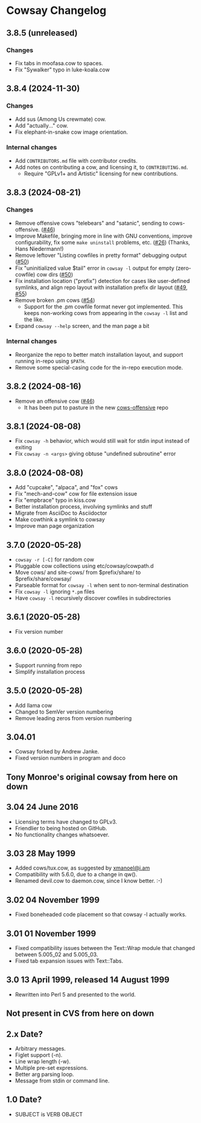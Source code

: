 Cowsay Changelog
================

## 3.8.5 (unreleased)

### Changes

- Fix tabs in moofasa.cow to spaces.
- Fix "Sywalker" typo in luke-koala.cow

## 3.8.4 (2024-11-30)

### Changes

- Add sus (Among Us crewmate) cow.
- Add "actually..." cow.
- Fix elephant-in-snake cow image orientation.

### Internal changes

- Add `CONTRIBUTORS.md` file with contributor credits.
- Add notes on contributing a cow, and licensing it, to `CONTRIBUTING.md`.
  - Require "GPLv1+ and Artistic" licensing for new contributions.

## 3.8.3 (2024-08-21)

### Changes

- Remove offensive cows "telebears" and "satanic", sending to cows-offensive. ([#46](https://github.com/cowsay-org/cowsay/issues/46))
- Improve Makefile, bringing more in line with GNU conventions, improve configurability, fix some `make uninstall` problems, etc. ([#26](https://github.com/cowsay-org/cowsay/pull/26)) (Thanks, Hans Niedermann!)
- Remove leftover "Listing cowfiles in pretty format" debugging output ([#50](https://github.com/cowsay-org/cowsay/issues/50))
- Fix "uninitialized value $tail" error in `cowsay -l` output for empty (zero-cowfile) cow dirs ([#50](https://github.com/cowsay-org/cowsay/issues/50))
- Fix installation location ("prefix") detection for cases like user-defined symlinks, and align repo layout with installation prefix dir layout ([#49](https://github.com/cowsay-org/cowsay/issues/49), [#55](https://github.com/cowsay-org/cowsay/issues/55))
- Remove broken .pm cows ([#54](https://github.com/cowsay-org/cowsay/issues/54))
  - Support for the .pm cowfile format never got implemented. This keeps non-working cows from appearing in the `cowsay -l` list and the like.
- Expand `cowsay --help` screen, and the man page a bit

### Internal changes

- Reorganize the repo to better match installation layout, and support running in-repo using `$PATH`.
- Remove some special-casing code for the in-repo execution mode.

## 3.8.2 (2024-08-16)

- Remove an offensive cow ([#46](https://github.com/cowsay-org/cowsay/issues/46))
  - It has been put to pasture in the new [cows-offensive](https://github.com/cowsay-org/cows-offensive) repo

## 3.8.1 (2024-08-08)

- Fix `cowsay -h` behavior, which would still wait for stdin input instead of exiting
- Fix `cowsay -n <args>` giving obtuse "undefined subroutine" error

## 3.8.0 (2024-08-08)

- Add "cupcake", "alpaca", and "fox" cows
- Fix "mech-and-cow" cow for file extension issue
- Fix "empbrace" typo in kiss.cow
- Better installation process, involving symlinks and stuff
- Migrate from AsciiDoc to Asciidoctor
- Make cowthink a symlink to cowsay
- Improve man page organization

## 3.7.0 (2020-05-28)

- `cowsay -r [-C]` for random cow
- Pluggable cow collections using etc/cowsay/cowpath.d
- Move cows/ and site-cows/ from $prefix/share/ to $prefix/share/cowsay/
- Parseable format for `cowsay -l` when sent to non-terminal destination
- Fix `cowsay -l` ignoring `*.pm` files
- Have `cowsay -l` recursively discover cowfiles in subdirectories

## 3.6.1 (2020-05-28)

- Fix version number

## 3.6.0 (2020-05-28)

- Support running from repo
- Simplify installation process

## 3.5.0 (2020-05-28)

- Add llama cow
- Changed to SemVer version numbering
- Remove leading zeros from version numbering

## 3.04.01

- Cowsay forked by Andrew Janke.
- Fixed version numbers in program and doco

## Tony Monroe's original cowsay from here on down

## 3.04 24 June 2016

- Licensing terms have changed to GPLv3.
- Friendlier to being hosted on GitHub.
- No functionality changes whatsoever.

## 3.03 28 May 1999

- Added cows/tux.cow, as suggested by xmanoel@i.am
- Compatibility with 5.6.0, due to a change in qw().
- Renamed devil.cow to daemon.cow, since I know better. :-)

## 3.02 04 November 1999

- Fixed boneheaded code placement so that cowsay -l actually works.

## 3.01 01 November 1999

- Fixed compatibility issues between the Text::Wrap module that changed between 5.005_02 and 5.005_03.
- Fixed tab expansion issues with Text::Tabs.

## 3.0 13 April 1999, released 14 August 1999

- Rewritten into Perl 5 and presented to the world.

## Not present in CVS from here on down

## 2.x Date?

- Arbitrary messages. 
- Figlet support (-n). 
- Line wrap length (-w). 
- Multiple pre-set expressions.
- Better arg parsing loop.
- Message from stdin or command line.

## 1.0 Date?

- SUBJECT is VERB OBJECT
